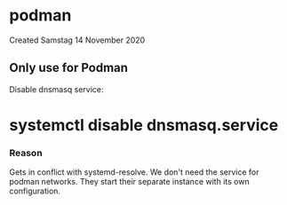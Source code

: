 # podman
Created Samstag 14 November 2020

Only use for Podman
-------------------
Disable dnsmasq service:
# systemctl disable dnsmasq.service

### Reason
Gets in conflict with systemd-resolve. We don't need the service for podman networks. They start their separate instance with its own configuration.


